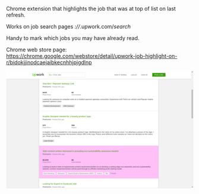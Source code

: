 Chrome extension that highlights the job that was at top of list on last refresh.

Works on job search pages *://*.upwork.com/*search*

Handy to mark which jobs you may have already read.

Chrome web store page: https://chrome.google.com/webstore/detail/upwork-job-highlight-on-r/bidokjjinodcaejaibkecnhhjpjgdlnp

![alt text](https://raw.githubusercontent.com/tberghuis/upwork-job-highlight/master/screenshot.png)

